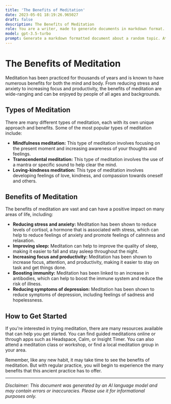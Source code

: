 ```yaml
---
title: 'The Benefits of Meditation'
date: 2023-05-01 18:19:26.965027
draft: false
description: The Benefits of Meditation
role: You are a writer, made to generate documents in markdown format. It is very important that all of the documents you generate are in valid markdown format.
model: gpt-3.5-turbo
prompt: Generate a markdown formatted document about a random topic. At the bottom, include a disclaimer explaining that the document was generated by you. The first line of the document should be the title. Make sure that the entire document is in proper markdown format, using a mix of various tags to make the document visually appealing.
---
```


# The Benefits of Meditation

Meditation has been practiced for thousands of years and is known to have numerous benefits for both the mind and body. From reducing stress and anxiety to increasing focus and productivity, the benefits of meditation are wide-ranging and can be enjoyed by people of all ages and backgrounds.

## Types of Meditation

There are many different types of meditation, each with its own unique approach and benefits. Some of the most popular types of meditation include:

- **Mindfulness meditation:** This type of meditation involves focusing on the present moment and increasing awareness of your thoughts and feelings.
- **Transcendental meditation:** This type of meditation involves the use of a mantra or specific sound to help clear the mind.
- **Loving-kindness meditation:** This type of meditation involves developing feelings of love, kindness, and compassion towards oneself and others.

## Benefits of Meditation

The benefits of meditation are vast and can have a positive impact on many areas of life, including:

- **Reducing stress and anxiety:** Meditation has been shown to reduce levels of cortisol, a hormone that is associated with stress, which can help to reduce feelings of anxiety and promote feelings of calmness and relaxation.
- **Improving sleep:** Meditation can help to improve the quality of sleep, making it easier to fall and stay asleep throughout the night.
- **Increasing focus and productivity:** Meditation has been shown to increase focus, attention, and productivity, making it easier to stay on task and get things done.
- **Boosting immunity:** Meditation has been linked to an increase in antibodies, which can help to boost the immune system and reduce the risk of illness.
- **Reducing symptoms of depression:** Meditation has been shown to reduce symptoms of depression, including feelings of sadness and hopelessness.

## How to Get Started

If you're interested in trying meditation, there are many resources available that can help you get started. You can find guided meditations online or through apps such as Headspace, Calm, or Insight Timer. You can also attend a meditation class or workshop, or find a local meditation group in your area.

Remember, like any new habit, it may take time to see the benefits of meditation. But with regular practice, you will begin to experience the many benefits that this ancient practice has to offer.

---

*Disclaimer: This document was generated by an AI language model and may contain errors or inaccuracies. Please use it for informational purposes only.*